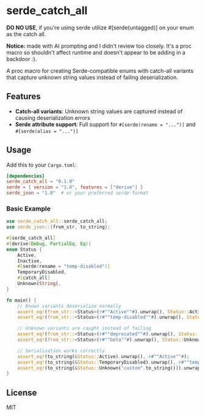 # serde_catch_all

**DO NO USE**, if you're using serde utilize #[serde(untagged)] on your enum as the catch all.

**Notice:** made with AI prompting and I didn't review too closely. It's a proc macro so shouldn't affect runtime and doesn't appear to be adding in a backdoor :).

A proc macro for creating Serde-compatible enums with catch-all variants that capture unknown string values instead of failing deserialization.

## Features

- **Catch-all variants**: Unknown string values are captured instead of causing deserialization errors
- **Serde attribute support**: Full support for `#[serde(rename = "...")]` and `#[serde(alias = "...")]`

## Usage

Add this to your `Cargo.toml`:

```toml
[dependencies]
serde_catch_all = "0.1.0"
serde = { version = "1.0", features = ["derive"] }
serde_json = "1.0"  # or your preferred serde format
```

### Basic Example

```rust
use serde_catch_all::serde_catch_all;
use serde_json::{from_str, to_string};

#[serde_catch_all]
#[derive(Debug, PartialEq, Eq)]
enum Status {
    Active,
    Inactive,
    #[serde(rename = "temp-disabled")]
    TemporaryDisabled,
    #[catch_all]
    Unknown(String),
}

fn main() {
    // Known variants deserialize normally
    assert_eq!(from_str::<Status>(r#""Active""#).unwrap(), Status::Active);
    assert_eq!(from_str::<Status>(r#""temp-disabled""#).unwrap(), Status::TemporaryDisabled);

    // Unknown variants are caught instead of failing
    assert_eq!(from_str::<Status>(r#""deprecated""#).unwrap(), Status::Unknown("deprecated".to_string()));
    assert_eq!(from_str::<Status>(r#""beta""#).unwrap(), Status::Unknown("beta".to_string()));

    // Serialization works correctly
    assert_eq!(to_string(&Status::Active).unwrap(), r#""Active""#);
    assert_eq!(to_string(&Status::TemporaryDisabled).unwrap(), r#""temp-disabled""#);
    assert_eq!(to_string(&Status::Unknown("custom".to_string())).unwrap(), r#""custom""#);
}
```

## License

MIT

